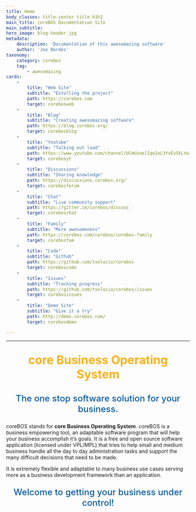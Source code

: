 ```yaml
---
title: Home
body_classes: title-center title-h1h2
main_title: coreBOS Documentation Site
main_subtitle:
hero_image: blog-header.jpg
metadata:
    description: 'Documentation of this awesomazing software'
    author: 'Joe Bordes'
taxonomy:
    category: corebos
    tag:
        - awesomazing
cards:
    -
        title: "Web Site"
        subtitle: "Extolling the project"
        path: https://corebos.com
        target: corebosweb
    -
        title: "Blog"
        subtitle: "Creating awesomazing software"
        path: https://blog.corebos.org/
        target: corebosblog
    -
        title: "Youtube"
        subtitle: "Talking out load"
        path: https://www.youtube.com/channel/UCmUzoelIqe2eL3YvEv5kLYw
        target: corebosyt
    -
        title: "Discussions"
        subtitle: "Sharing knowledge"
        path: https://discussions.corebos.org/
        target: corebosforum
    -
        title: "Chat"
        subtitle: "Live community support"
        path: https://gitter.im/corebos/discuss
        target: coreboschat
    -
        title: "Family"
        subtitle: "More awesomeness"
        path: https://corebos.com/corebos/corebos-family
        target: corebosfam
    -
        title: "Code"
        subtitle: "Github"
        path: https://github.com/tsolucio/corebos
        target: coreboscode
    -
        title: "Issues"
        subtitle: "Tracking progress"
        path: https://github.com/tsolucio/corebos/issues
        target: corebosissues
    -
        title: "Demo Site"
        subtitle: "Give it a try"
        path: http://demo.corebos.com/
        target: corebosdemo

---
```

---

<p style="text-align:center;font-weight: 700;font-size: 2.0rem;color:#ffb018;">core Business Operating System</p>

<p style="text-align:center;font-weight: 500;font-size: 1.5rem;color:#04579b;">The one stop software solution for your business.</p>

coreBOS stands for **core Business Operating System**. coreBOS is a business empowering tool, an adaptable software program that will help your business accomplish it’s goals. It is a free and open source software application (licensed under VPL/MPL) that tries to help small and medium business handle all the day to day administration tasks and support the many difficult decisions that need to be made.

It is extremely flexible and adaptable to many business use cases serving more as a business development framework than an application.

<p style="text-align:center;font-weight: 500;font-size: 1.5rem;color:#04579b;">Welcome to getting your business under control!</p>
